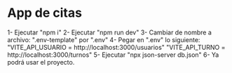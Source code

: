 # App de citas

1- Ejecutar "npm i"
2- Ejecutar "npm run dev"
3- Cambiar de nombre a archivo: ".env-template" por ".env"
4- Pegar en ".env" lo siguiente:
"VITE_API_USUARIO = http://localhost:3000/usuarios"
"VITE_API_TURNO = http://localhost:3000/turnos"
5- Ejecutar "npx json-server db.json"
6- Ya podrá usar el proyecto.
